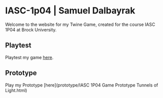 # IASC-1p04 | Samuel Dalbayrak
Welcome to the website for my Twine Game, created for the course IASC 1P04 at Brock University. 

## Playtest 

Playtest my game [here](playtest/playtest).

## Prototype

Play my Prototype [here](prototype/IASC 1P04 Game Prototype Tunnels of Light.html)
